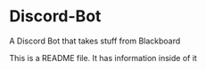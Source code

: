 # Discord-Bot
A Discord Bot that takes stuff from Blackboard

This is a README file. It has information inside of it

